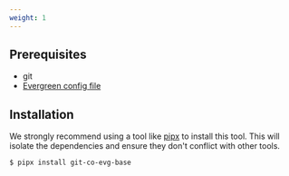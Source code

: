 ```yaml
---
weight: 1
---
```


## Prerequisites

* git
* [Evergreen config file](https://github.com/evergreen-ci/evergreen/wiki/Using-the-Command-Line-Tool#downloading-the-command-line-tool)

## Installation

We strongly recommend using a tool like [pipx](https://pypa.github.io/pipx/) to install
this tool. This will isolate the dependencies and ensure they don't conflict with other tools.

```bash
$ pipx install git-co-evg-base
```
